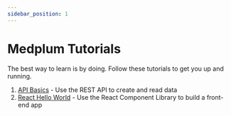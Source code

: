 ```yaml
---
sidebar_position: 1
---
```


# Medplum Tutorials

The best way to learn is by doing. Follow these tutorials to get you up and running.

1. [API Basics](./api-basics/create-fhir-data) - Use the REST API to create and read data
2. [React Hello World](./react-hello-world/hello-world-part-1) - Use the React Component Library to build a front-end app
